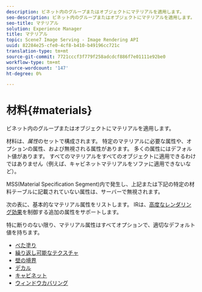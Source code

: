```yaml
---
description: ビネット内のグループまたはオブジェクトにマテリアルを適用します。
seo-description: ビネット内のグループまたはオブジェクトにマテリアルを適用します。
seo-title: マテリアル
solution: Experience Manager
title: マテリアル
topic: Scene7 Image Serving - Image Rendering API
uuid: 82284e25-cfe0-4cf8-b410-b49196cc721c
translation-type: tm+mt
source-git-commit: 7721cccf3f779f258adcdcf886f7e01111e92be0
workflow-type: tm+mt
source-wordcount: '147'
ht-degree: 0%

---
```



# 材料{#materials}

ビネット内のグループまたはオブジェクトにマテリアルを適用します。

材料は、*属性*&#x200B;のセットで構成されます。 特定のマテリアルに必要な属性や、オプションの属性、および無視される属性があります。 多くの属性にはデフォルト値があります。 すべてのマテリアルをすべてのオブジェクトに適用できるわけではありません（例えば、キャビネットマテリアルをソファに適用できないなど）。

MSS(Material Specification Segment)内で発生し、上記または下記の特定の材料テーブルに記載されていない属性は、サーバーで無視されます。

次の表に、基本的なマテリアル属性をリストします。 IRは、[高度なレンダリング効果](../../../../../../ir-api/http-protocol/image-rendering-api-ref/c-ir-http-protocol-ref/c-ir-http-protocol-syntax-and-features/c-ir-advanced-render-effects/c-ir-advanced-render-effects.md#concept-bf8b6d8460244b9cacc7f4a3df4c5281)を制御する追加の属性をサポートします。

特に断りのない限り、マテリアル属性はすべてオプションで、適切なデフォルト値を持ちます。

* [べた塗り](r-ir-solid-colors.md)
* [繰り返し可能なテクスチャ](r-ir-repeatable-textures.md)
* [壁の境界](r-ir-wall-borders.md)
* [デカル](r-ir-decals.md)
* [キャビネット](r-ir-cabinets.md)
* [ウィンドウカバリング](r-ir-window-coverings.md)
